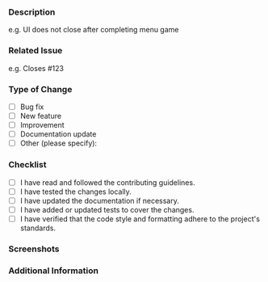 ### Description
e.g. UI does not close after completing menu game
<!-- Provide a brief summary of the changes proposed in this pull request. -->

### Related Issue
<!-- Link to the related issue(s) this pull request addresses. -->
e.g. Closes #123

### Type of Change
<!-- Please delete options that are not relevant. -->
- [ ] Bug fix
- [ ] New feature
- [ ] Improvement
- [ ] Documentation update
- [ ] Other (please specify):

### Checklist
- [ ] I have read and followed the contributing guidelines.
- [ ] I have tested the changes locally.
- [ ] I have updated the documentation if necessary.
- [ ] I have added or updated tests to cover the changes.
- [ ] I have verified that the code style and formatting adhere to the project's standards.

### Screenshots
<!-- If applicable, add screenshots to help explain the changes. -->

### Additional Information
<!-- Provide any additional context or information that reviewers should be aware of. -->
